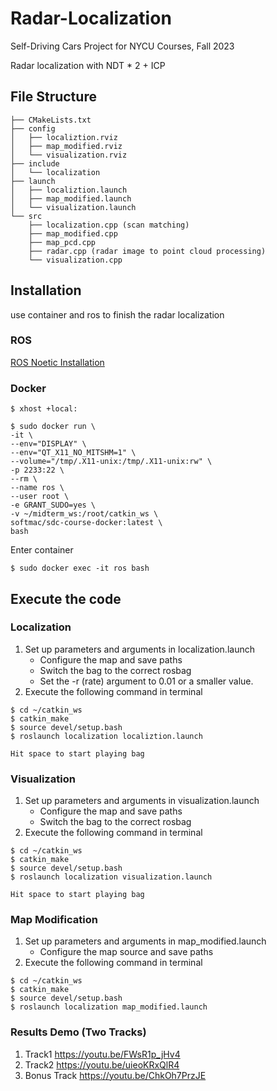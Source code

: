 # Radar-Localization
Self-Driving Cars Project for NYCU Courses, Fall 2023

Radar localization with NDT * 2 + ICP

## File Structure
```
├── CMakeLists.txt
├── config
│   ├── localiztion.rviz
│   ├── map_modified.rviz
│   └── visualization.rviz
├── include
│   └── localization
├── launch
│   ├── localiztion.launch
│   ├── map_modified.launch
│   └── visualization.launch
└── src
    ├── localization.cpp (scan matching)
    ├── map_modified.cpp
    ├── map_pcd.cpp
    ├── radar.cpp (radar image to point cloud processing)
    └── visualization.cpp
```
## Installation
use container and ros to finish the radar localization

### ROS
[ROS Noetic Installation](https://wiki.ros.org/noetic/Installation/Ubuntu)
### Docker
```
$ xhost +local:
```
```
$ sudo docker run \
-it \
--env="DISPLAY" \
--env="QT_X11_NO_MITSHM=1" \
--volume="/tmp/.X11-unix:/tmp/.X11-unix:rw" \
-p 2233:22 \
--rm \
--name ros \
--user root \
-e GRANT_SUDO=yes \
-v ~/midterm_ws:/root/catkin_ws \
softmac/sdc-course-docker:latest \
bash
```
Enter container
```
$ sudo docker exec -it ros bash
```

## Execute the code
### Localization
1. Set up parameters and arguments in localization.launch
   * Configure the map and save paths
   * Switch the bag to the correct rosbag
   * Set the -r (rate) argument to 0.01 or a smaller value.
3. Execute the following command in terminal
```
$ cd ~/catkin_ws
$ catkin_make
$ source devel/setup.bash
$ roslaunch localization localiztion.launch

Hit space to start playing bag
```
### Visualization
1. Set up parameters and arguments in visualization.launch
   * Configure the map and save paths
   * Switch the bag to the correct rosbag
3. Execute the following command in terminal
```
$ cd ~/catkin_ws
$ catkin_make
$ source devel/setup.bash
$ roslaunch localization visualization.launch

Hit space to start playing bag
```
### Map Modification
1. Set up parameters and arguments in map_modified.launch
   * Configure the map source and save paths
2. Execute the following command in terminal
```
$ cd ~/catkin_ws
$ catkin_make
$ source devel/setup.bash
$ roslaunch localization map_modified.launch
```

### Results Demo (Two Tracks)
1. Track1 https://youtu.be/FWsR1p_jHv4
2. Track2 https://youtu.be/uieoKRxQlR4
3. Bonus Track https://youtu.be/ChkOh7PrzJE
